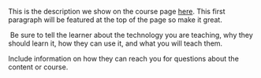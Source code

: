 This is the description we show on the course page [here](https://lab.github.com/axelmug/c-programming-for-beginners). This first paragraph will be featured at the top of the page so make it great.
​

​
Be sure to tell the learner about the technology you are teaching, why they should learn it, how they can use it, and what you will teach them.
​


Include information on how they can reach you for questions about the content or course. 